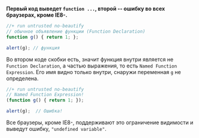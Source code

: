 **Первый код выведет `function ...`, второй -- ошибку во всех браузерах, кроме IE8-.**

```js
//+ run untrusted no-beautify
// обычное объявление функции (Function Declaration)
function g() { return 1; }; 

alert(g); // функция
```

Во втором коде скобки есть, значит функция внутри является не `Function Declaration`, а частью выражения, то есть `Named Function Expression`. Его имя видно только внутри, снаружи переменная `g` не определена.

```js
//+ run untrusted no-beautify
// Named Function Expression!
(function g() { return 1; }); 

alert(g);  // Ошибка!
```

Все браузеры, кроме IE8-, поддерживают это ограничение видимости и выведут ошибку, `"undefined variable"`.